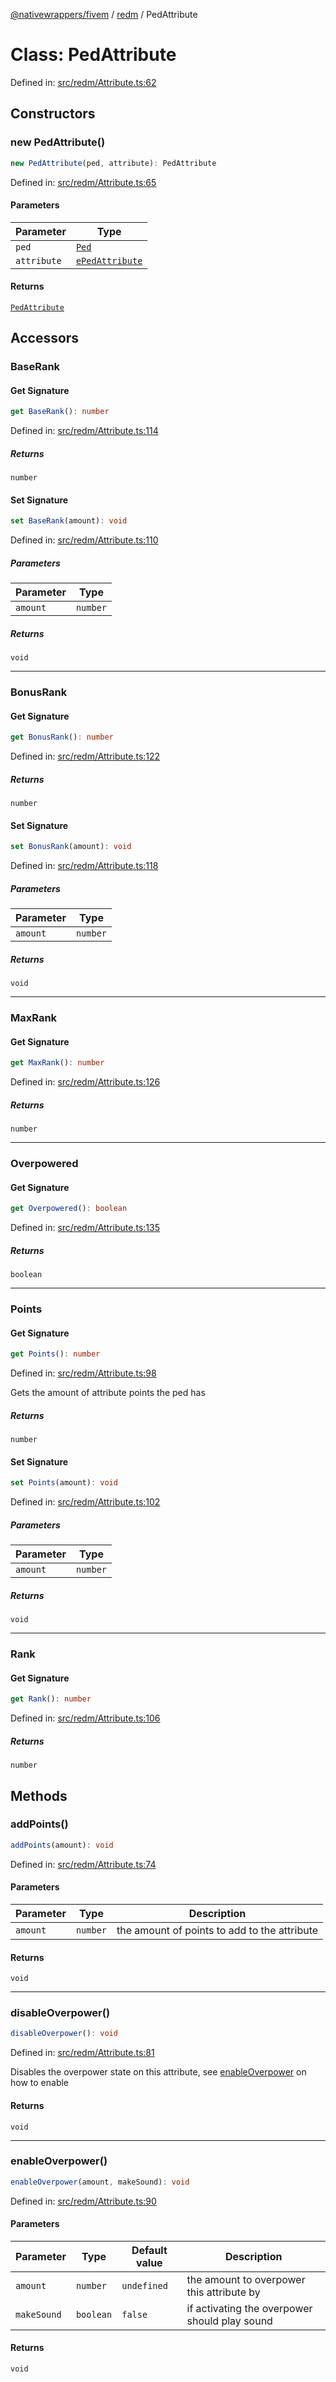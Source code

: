[@nativewrappers/fivem](../../README.md) / [redm](../README.md) / PedAttribute

# Class: PedAttribute

Defined in: [src/redm/Attribute.ts:62](https://github.com/nativewrappers/nativewrappers/blob/4bf6e80cad9d1396d4cdc3ea16cf4f39993ed50e/src/redm/Attribute.ts#L62)

## Constructors

### new PedAttribute()

```ts
new PedAttribute(ped, attribute): PedAttribute
```

Defined in: [src/redm/Attribute.ts:65](https://github.com/nativewrappers/nativewrappers/blob/4bf6e80cad9d1396d4cdc3ea16cf4f39993ed50e/src/redm/Attribute.ts#L65)

#### Parameters

| Parameter | Type |
| ------ | ------ |
| `ped` | [`Ped`](Ped.md) |
| `attribute` | [`ePedAttribute`](../enumerations/ePedAttribute.md) |

#### Returns

[`PedAttribute`](PedAttribute.md)

## Accessors

### BaseRank

#### Get Signature

```ts
get BaseRank(): number
```

Defined in: [src/redm/Attribute.ts:114](https://github.com/nativewrappers/nativewrappers/blob/4bf6e80cad9d1396d4cdc3ea16cf4f39993ed50e/src/redm/Attribute.ts#L114)

##### Returns

`number`

#### Set Signature

```ts
set BaseRank(amount): void
```

Defined in: [src/redm/Attribute.ts:110](https://github.com/nativewrappers/nativewrappers/blob/4bf6e80cad9d1396d4cdc3ea16cf4f39993ed50e/src/redm/Attribute.ts#L110)

##### Parameters

| Parameter | Type |
| ------ | ------ |
| `amount` | `number` |

##### Returns

`void`

***

### BonusRank

#### Get Signature

```ts
get BonusRank(): number
```

Defined in: [src/redm/Attribute.ts:122](https://github.com/nativewrappers/nativewrappers/blob/4bf6e80cad9d1396d4cdc3ea16cf4f39993ed50e/src/redm/Attribute.ts#L122)

##### Returns

`number`

#### Set Signature

```ts
set BonusRank(amount): void
```

Defined in: [src/redm/Attribute.ts:118](https://github.com/nativewrappers/nativewrappers/blob/4bf6e80cad9d1396d4cdc3ea16cf4f39993ed50e/src/redm/Attribute.ts#L118)

##### Parameters

| Parameter | Type |
| ------ | ------ |
| `amount` | `number` |

##### Returns

`void`

***

### MaxRank

#### Get Signature

```ts
get MaxRank(): number
```

Defined in: [src/redm/Attribute.ts:126](https://github.com/nativewrappers/nativewrappers/blob/4bf6e80cad9d1396d4cdc3ea16cf4f39993ed50e/src/redm/Attribute.ts#L126)

##### Returns

`number`

***

### Overpowered

#### Get Signature

```ts
get Overpowered(): boolean
```

Defined in: [src/redm/Attribute.ts:135](https://github.com/nativewrappers/nativewrappers/blob/4bf6e80cad9d1396d4cdc3ea16cf4f39993ed50e/src/redm/Attribute.ts#L135)

##### Returns

`boolean`

***

### Points

#### Get Signature

```ts
get Points(): number
```

Defined in: [src/redm/Attribute.ts:98](https://github.com/nativewrappers/nativewrappers/blob/4bf6e80cad9d1396d4cdc3ea16cf4f39993ed50e/src/redm/Attribute.ts#L98)

Gets the amount of attribute points the ped has

##### Returns

`number`

#### Set Signature

```ts
set Points(amount): void
```

Defined in: [src/redm/Attribute.ts:102](https://github.com/nativewrappers/nativewrappers/blob/4bf6e80cad9d1396d4cdc3ea16cf4f39993ed50e/src/redm/Attribute.ts#L102)

##### Parameters

| Parameter | Type |
| ------ | ------ |
| `amount` | `number` |

##### Returns

`void`

***

### Rank

#### Get Signature

```ts
get Rank(): number
```

Defined in: [src/redm/Attribute.ts:106](https://github.com/nativewrappers/nativewrappers/blob/4bf6e80cad9d1396d4cdc3ea16cf4f39993ed50e/src/redm/Attribute.ts#L106)

##### Returns

`number`

## Methods

### addPoints()

```ts
addPoints(amount): void
```

Defined in: [src/redm/Attribute.ts:74](https://github.com/nativewrappers/nativewrappers/blob/4bf6e80cad9d1396d4cdc3ea16cf4f39993ed50e/src/redm/Attribute.ts#L74)

#### Parameters

| Parameter | Type | Description |
| ------ | ------ | ------ |
| `amount` | `number` | the amount of points to add to the attribute |

#### Returns

`void`

***

### disableOverpower()

```ts
disableOverpower(): void
```

Defined in: [src/redm/Attribute.ts:81](https://github.com/nativewrappers/nativewrappers/blob/4bf6e80cad9d1396d4cdc3ea16cf4f39993ed50e/src/redm/Attribute.ts#L81)

Disables the overpower state on this attribute, see [enableOverpower](PedAttribute.md#enableoverpower) on how to enable

#### Returns

`void`

***

### enableOverpower()

```ts
enableOverpower(amount, makeSound): void
```

Defined in: [src/redm/Attribute.ts:90](https://github.com/nativewrappers/nativewrappers/blob/4bf6e80cad9d1396d4cdc3ea16cf4f39993ed50e/src/redm/Attribute.ts#L90)

#### Parameters

| Parameter | Type | Default value | Description |
| ------ | ------ | ------ | ------ |
| `amount` | `number` | `undefined` | the amount to overpower this attribute by |
| `makeSound` | `boolean` | `false` | if activating the overpower should play sound |

#### Returns

`void`
